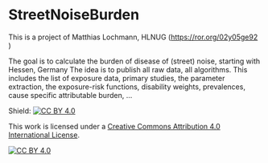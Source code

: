 # StreetNoiseBurden
This is a project of Matthias Lochmann, HLNUG (https://ror.org/02y05ge92 )

The goal is to calculate the burden of disease of (street) noise, starting with Hessen, Germany
The idea is to publish all raw data, all algorithms.
This includes the list of exposure data, primary studies, the parameter extraction, the exposure-risk functions, 
disability weights, prevalences, cause specific attributable burden, ...


Shield: [![CC BY 4.0][cc-by-shield]][cc-by]

This work is licensed under a
[Creative Commons Attribution 4.0 International License][cc-by].

[![CC BY 4.0][cc-by-image]][cc-by]

[cc-by]: http://creativecommons.org/licenses/by/4.0/
[cc-by-image]: https://i.creativecommons.org/l/by/4.0/88x31.png
[cc-by-shield]: https://img.shields.io/badge/License-CC%20BY%204.0-lightgrey.svg
